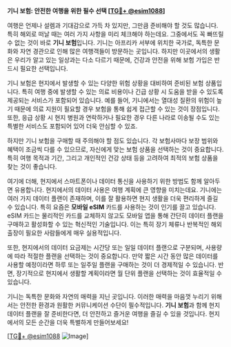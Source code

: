 **기니 보험: 안전한 여행을 위한 필수 선택 [[TG💪+ @esim1088](https://t.me/s/esim1088)]**

여행은 언제나 설렘과 기대감으로 가득 차 있지만, 그만큼 준비해야 할 것도 많습니다. 특히 해외로 떠날 때는 여러 가지 사항을 미리 체크해야 하는데요. 그중에서도 꼭 빠뜨릴 수 없는 것이 바로 **기니 보험**입니다. 기니는 아프리카 서부에 위치한 국가로, 독특한 문화와 자연 경관으로 인해 많은 여행객들이 방문하는 곳입니다. 하지만 이곳에서의 생활은 우리가 알고 있는 일상과는 다소 다르기 때문에, 건강과 안전을 위해 보험 가입은 반드시 필요한 선택입니다.

기니 보험은 현지에서 발생할 수 있는 다양한 위험 상황을 대비하여 준비된 보험 상품입니다. 특히 여행 중에 발생할 수 있는 의료 비용이나 긴급 상황 시 도움을 받을 수 있도록 제공되는 서비스가 포함되어 있습니다. 예를 들어, 기니에서는 열대성 질환의 위험이 높기 때문에 의료 지원이 필요할 경우 보험을 통해 쉽게 접근할 수 있는 것이 장점입니다. 또한, 응급 상황 시 현지 병원과 연락하거나 필요한 경우 다른 나라로 이송될 수도 있는 특별한 서비스도 포함되어 있어 더욱 안심할 수 있죠.

하지만 기니 보험을 구매할 때 주의해야 할 점도 있습니다. 각 보험사마다 보장 범위와 혜택이 조금씩 다를 수 있으므로, 자신에게 맞는 보험 상품을 선택하는 것이 중요합니다. 특히 여행 목적과 기간, 그리고 개인적인 건강 상태 등을 고려하여 최적의 보험 상품을 찾는 것이 좋습니다.

여기에 더해, 현지에서 스마트폰이나 데이터 통신을 사용하기 위한 방법도 함께 알아두면 유용합니다. 현지에서의 데이터 사용은 여행 계획에 큰 영향을 미치는데요. 기니에는 여러 가지 데이터 플랜이 존재하며, 이를 잘 활용하면 현지 생활을 더욱 편리하게 즐길 수 있습니다. 특히 요즘은 **모바일 eSIM** 카드를 사용하는 것이 인기를 끌고 있습니다. eSIM 카드는 물리적인 카드를 교체하지 않고도 모바일 앱을 통해 간단히 데이터 플랜을 구매하고 활성화할 수 있는 혁신적인 기술입니다. 이는 특히 장기 체류나 반복적인 해외 출장이 필요한 사람들에게 매우 실용적입니다.

또한, 현지에서의 데이터 요금제는 시간당 또는 일일 데이터 플랜으로 구분되며, 사용량에 따라 적절한 플랜을 선택하는 것이 중요합니다. 만약 짧은 시간 동안 많은 데이터를 사용할 예정이라면 하루 또는 일주일 플랜을 구매하는 것이 더 경제적일 수 있습니다. 반면, 장기적으로 현지에서 생활할 계획이라면 월 단위 플랜을 선택하는 것이 효율적일 수 있습니다.

기니는 독특한 문화와 자연의 매력을 지닌 곳입니다. 이러한 매력을 마음껏 누리기 위해서는 안전한 환경과 원활한 커뮤니케이션 수단이 필수적입니다. **기니 보험**과 함께 현지 데이터 플랜을 잘 준비한다면, 더 안전하고 즐거운 여행을 즐길 수 있을 것입니다. 현지에서의 모든 순간을 더욱 특별하게 만들어보세요!

[[TG💪+ @esim1088](https://t.me/s/esim1088) ![Image](https://i.postimg.cc/Y0z9fWf4/image.png)]